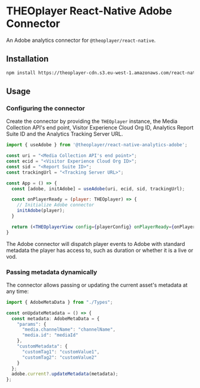 # THEOplayer React-Native Adobe Connector

An Adobe analytics connector for `@theoplayer/react-native`.

## Installation

```sh
npm install https://theoplayer-cdn.s3.eu-west-1.amazonaws.com/react-native-theoplayer/theoplayer-react-native-analytics-adobe-0.1.0.tgz
```

[//]: # (npm install @theoplayer/react-native-analytics-adobe)

## Usage

### Configuring the connector

Create the connector by providing the `THEOplayer` instance, the Media Collection API's end point,
Visitor Experience Cloud Org ID, Analytics Report Suite ID and the Analytics Tracking Server URL.

```jsx
import { useAdobe } from '@theoplayer/react-native-analytics-adobe';

const uri = "<Media Collection API's end point>";
const ecid = "<Visitor Experience Cloud Org ID>";
const sid = "<Report Suite ID>";
const trackingUrl = "<Tracking Server URL>";

const App = () => {
  const [adobe, initAdobe] = useAdobe(uri, ecid, sid, trackingUrl);

  const onPlayerReady = (player: THEOplayer) => {
    // Initialize Adobe connector
    initAdobe(player);
  }

  return (<THEOplayerView config={playerConfig} onPlayerReady={onPlayerReady}/>);
}
```

The Adobe connector will dispatch player events to Adobe with standard metadata the player has access to,
such as duration or whether it is a live or vod.

### Passing metadata dynamically

The connector allows passing or updating the current asset's metadata at any time:

```typescript
import { AdobeMetaData } from "./Types";

const onUpdateMetadata = () => {
  const metadata: AdobeMetaData = {
    "params": {
      "media.channelName": "channelName",
      "media.id": "mediaId"
    },
    "customMetadata": {
      "customTag1": "customValue1",
      "customTag2": "customValue2"
    }
  };
  adobe.current?.updateMetadata(metadata);
};
```
